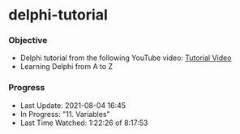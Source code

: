 # delphi-tutorial

### Objective
- Delphi tutorial from the following YouTube video: [Tutorial Video](https://www.youtube.com/watch?v=BqmJpFbRY2U)
- Learning Delphi from A to Z

### Progress
- Last Update: 2021-08-04 16:45
- In Progress: "11. Variables"
- Last Time Watched: 1:22:26 of 8:17:53

